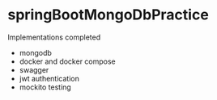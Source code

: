 # springBootMongoDbPractice
Implementations completed
- mongodb
- docker and docker compose
- swagger
- jwt authentication
- mockito testing
